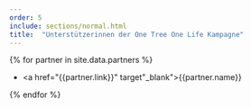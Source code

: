 ```yaml
---
order: 5
include: sections/normal.html
title:  "Unterstützerinnen der One Tree One Life Kampagne"
---
```

{% for partner in site.data.partners %}
- <a href="{{partner.link}}" target"_blank">{{partner.name}}</a>

{% endfor %}
